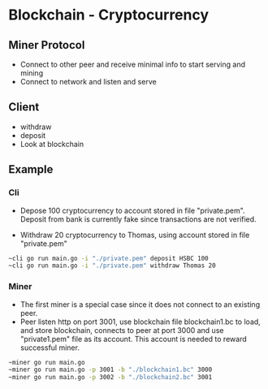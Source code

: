 # Blockchain - Cryptocurrency

## Miner Protocol
* Connect to other peer and receive minimal info to start serving and mining
* Connect to network and listen and serve

## Client
* withdraw
* deposit
* Look at blockchain

## Example

### Cli

* Depose 100 cryptocurrency to account stored in file "private.pem".
Deposit from bank is currently fake since transactions are not verified.

* Withdraw 20 cryptocurrency to Thomas, using account stored in file "private.pem"

```bash
~cli go run main.go -i "./private.pem" deposit HSBC 100
~cli go run main.go -i "./private.pem" withdraw Thomas 20
```

### Miner

* The first miner is a special case since it does not connect to an existing peer.
* Peer listen http on port 3001, use blockchain file blockchain1.bc to load, and store blockchain, connects to peer
at port 3000 and use "private1.pem" file as its account. This account is needed to reward successful miner.

```bash
~miner go run main.go
~miner go run main.go -p 3001 -b "./blockchain1.bc" 3000
~miner go run main.go -p 3002 -b "./blockchain2.bc" 3001
```
